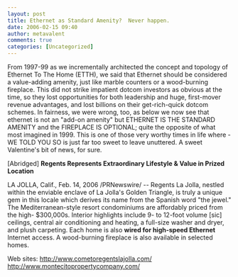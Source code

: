 ```yaml
---
layout: post
title: Ethernet as Standard Amenity?  Never happen.
date: 2006-02-15 09:40
author: metavalent
comments: true
categories: [Uncategorized]
---
```

From 1997-99 as we incrementally architected the concept and  topology of Ethernet To The Home (ETTH), we said that Ethernet should be considered a value-adding amenity, just like marble counters or a wood-burning fireplace.  This did not strike impatient dotcom investors as obvious at the time, so they lost opportunities for both leadership and huge, first-mover revenue advantages, and lost billions on their get-rich-quick dotcom schemes. In fairness, we were wrong, too, as below we now see that ethernet is not an "add-on amenity" but ETHERNET IS THE STANDARD AMENITY and the FIREPLACE IS OPTIONAL; quite the opposite of what most imagined in 1999.  This is one of those very worthy times in life where - WE TOLD YOU SO is just far too sweet to leave unuttered.  A sweet Valentine's bit of news, for sure.

[Abridged]
<b>Regents Represents Extraordinary Lifestyle &amp; Value in Prized Location</b>

LA JOLLA, Calif., Feb. 14, 2006 /PRNewswire/ -- Regents La Jolla, nestled within the enviable enclave of La Jolla's Golden Triangle, is truly a unique gem in this locale which derives its name from the Spanish word "the jewel."  The Mediterranean-style resort condominiums are affordably priced from the high- $300,000s. Interior highlights include 9- to 12-foot volume [sic] ceilings, central air conditioning and heating, a full-size washer and dryer, and plush carpeting. Each home is also <b>wired for high-speed Ethernet</b> Internet access. A wood-burning fireplace is also available in selected homes.

Web sites: http://www.cometoregentslajolla.com/ http://www.montecitopropertycompany.com/
